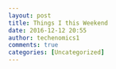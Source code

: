 ```yaml
---
layout: post
title: Things I this Weekend
date: 2016-12-12 20:55
author: techenomics1
comments: true
categories: [Uncategorized]
---
```

